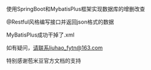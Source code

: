 使用SpringBoot和MybatisPlus框架实现数据库的增删改查

@Restful风格编写接口并返回json格式的数据

MyBatisPlus成功干掉了.xml

如有疑问，请联系liuhao_fytn@163.com

特别感谢苞米豆官方文档的支持
